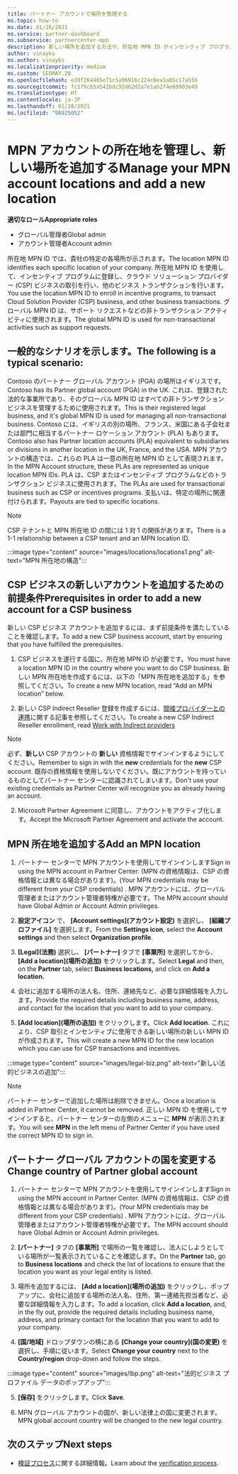 ```yaml
---
title: パートナー アカウントで場所を管理する
ms.topic: how-to
ms.date: 01/26/2021
ms.service: partner-dashboard
ms.subservice: partnercenter-mpn
description: 新しい場所を追加する方法や、所在地 MPN ID がインセンティブ プログラム、CSP ビジネス、サブスクリプション、その他のトランザクションでどのように使用されるかについて説明します。
author: vinayks
ms.author: vinayks
ms.localizationpriority: medium
ms.custom: SEOMAY.20
ms.openlocfilehash: e39f264485e71c5a96916c224c0ea1a85c17a55b
ms.sourcegitcommit: fc1f9cb5a542bdc92d62d2a7e1ab2f4e69903e49
ms.translationtype: HT
ms.contentlocale: ja-JP
ms.lasthandoff: 01/28/2021
ms.locfileid: "98925052"
---
```

# <a name="manage-your-mpn-account-locations-and-add-a-new-location"></a><span data-ttu-id="fcbe8-103">MPN アカウントの所在地を管理し、新しい場所を追加する</span><span class="sxs-lookup"><span data-stu-id="fcbe8-103">Manage your MPN account locations and add a new location</span></span>


<span data-ttu-id="fcbe8-104">**適切なロール**</span><span class="sxs-lookup"><span data-stu-id="fcbe8-104">**Appropriate roles**</span></span>

- <span data-ttu-id="fcbe8-105">グローバル管理者</span><span class="sxs-lookup"><span data-stu-id="fcbe8-105">Global admin</span></span>
- <span data-ttu-id="fcbe8-106">アカウント管理者</span><span class="sxs-lookup"><span data-stu-id="fcbe8-106">Account admin</span></span>

<span data-ttu-id="fcbe8-107">所在地 MPN ID では、貴社の特定の各場所が示されます。</span><span class="sxs-lookup"><span data-stu-id="fcbe8-107">The location MPN ID identifies each specific location of your company.</span></span> <span data-ttu-id="fcbe8-108">所在地 MPN ID を使用して、インセンティブ プログラムに登録し、クラウド ソリューション プロバイダー (CSP) ビジネスの取引を行い、他のビジネス トランザクションを行います。</span><span class="sxs-lookup"><span data-stu-id="fcbe8-108">You use the location MPN ID to enroll in incentive programs, to transact Cloud Solution Provider (CSP) business, and other business transactions.</span></span> <span data-ttu-id="fcbe8-109">グローバル MPN ID は、サポート リクエストなどの非トランザクション アクティビティに使用されます。</span><span class="sxs-lookup"><span data-stu-id="fcbe8-109">The global MPN ID is used for non-transactional activities such as support requests.</span></span>

## <a name="the-following-is-a-typical-scenario"></a><span data-ttu-id="fcbe8-110">一般的なシナリオを示します。</span><span class="sxs-lookup"><span data-stu-id="fcbe8-110">The following is a typical scenario:</span></span>

<span data-ttu-id="fcbe8-111">Contoso のパートナー グローバル アカウント (PGA) の場所はイギリスです。</span><span class="sxs-lookup"><span data-stu-id="fcbe8-111">Contoso has its Partner global account (PGA) in the UK.</span></span> <span data-ttu-id="fcbe8-112">これは、登録された法的な事業所であり、そのグローバル MPN ID はすべての非トランザクション ビジネスを管理するために使用されます。</span><span class="sxs-lookup"><span data-stu-id="fcbe8-112">This is their registered legal business, and it's global MPN ID is used for managing all non-transactional business.</span></span> <span data-ttu-id="fcbe8-113">Contoso には、イギリスの別の場所、フランス、米国にある子会社または部門に相当するパートナー ロケーション アカウント (PLA) もあります。</span><span class="sxs-lookup"><span data-stu-id="fcbe8-113">Contoso also has Partner location accounts (PLA) equivalent to subsidiaries or divisions in another location in the UK, France, and the USA.</span></span> <span data-ttu-id="fcbe8-114">MPN アカウントの構造では、これらの PLA は一意の所在地 MPN ID として表現されます。</span><span class="sxs-lookup"><span data-stu-id="fcbe8-114">In the MPN Account structure, these PLAs are represented as unique location MPN IDs.</span></span> <span data-ttu-id="fcbe8-115">PLA は、CSP またはインセンティブ プログラムなどのトランザクション ビジネスに使用されます。</span><span class="sxs-lookup"><span data-stu-id="fcbe8-115">The PLAs are used for transactional business such as CSP or incentives programs.</span></span> <span data-ttu-id="fcbe8-116">支払いは、特定の場所に関連付けられます。</span><span class="sxs-lookup"><span data-stu-id="fcbe8-116">Payouts are tied to specific locations.</span></span> 

>[!NOTE]
><span data-ttu-id="fcbe8-117">CSP テナントと MPN 所在地 ID の間には 1 対 1 の関係があります。</span><span class="sxs-lookup"><span data-stu-id="fcbe8-117">There is a 1-1 relationship between a CSP tenant and an MPN location ID.</span></span>

:::image type="content" source="images/locations/locations1.png" alt-text="MPN 所在地の構造":::

## <a name="prerequisites-in-order-to-add-a-new-account-for-a-csp-business"></a><span data-ttu-id="fcbe8-119">CSP ビジネスの新しいアカウントを追加するための前提条件</span><span class="sxs-lookup"><span data-stu-id="fcbe8-119">Prerequisites in order to add a new account for a CSP business</span></span>

<span data-ttu-id="fcbe8-120">新しい CSP ビジネス アカウントを追加するには、まず前提条件を満たしていることを確認します。</span><span class="sxs-lookup"><span data-stu-id="fcbe8-120">To add a new CSP business account, start by ensuring that you have fulfilled the prerequisites.</span></span>

1. <span data-ttu-id="fcbe8-121">CSP ビジネスを遂行する国に、所在地 MPN ID が必要です。</span><span class="sxs-lookup"><span data-stu-id="fcbe8-121">You must have a location MPN ID in the country where you want to do CSP business.</span></span> <span data-ttu-id="fcbe8-122">新しい MPN 所在地を作成するには、以下の「MPN 所在地を追加する」を参照してください。</span><span class="sxs-lookup"><span data-stu-id="fcbe8-122">To create a new MPN location, read “Add an MPN location” below.</span></span>
  
1. <span data-ttu-id="fcbe8-123">新しい CSP Indirect Reseller 登録を作成するには、[間接プロバイダーとの連携](indirect-reseller-tasks-in-partner-center.md#get-started)に関する記事を参照してください。</span><span class="sxs-lookup"><span data-stu-id="fcbe8-123">To create a new CSP Indirect Reseller enrollment, read [Work with Indirect providers](indirect-reseller-tasks-in-partner-center.md#get-started)</span></span> 

>[!NOTE] 
 ><span data-ttu-id="fcbe8-124">必ず、**新しい** CSP アカウントの **新しい** 資格情報でサインインするようにしてください。</span><span class="sxs-lookup"><span data-stu-id="fcbe8-124">Remember to sign in with the **new** credentials for the **new** CSP account.</span></span> <span data-ttu-id="fcbe8-125">既存の資格情報を使用しないでください。既にアカウントを持っているものとしてパートナー センターに認識されてしまいます。</span><span class="sxs-lookup"><span data-stu-id="fcbe8-125">Don't use your existing credentials as Partner Center will recognize you as already having an account.</span></span>

2. <span data-ttu-id="fcbe8-126">Microsoft Partner Agreement に同意し、アカウントをアクティブ化します。</span><span class="sxs-lookup"><span data-stu-id="fcbe8-126">Accept the Microsoft Partner Agreement and activate the account.</span></span>

## <a name="add-an-mpn-location"></a><span data-ttu-id="fcbe8-127">MPN 所在地を追加する</span><span class="sxs-lookup"><span data-stu-id="fcbe8-127">Add an MPN location</span></span>

1. <span data-ttu-id="fcbe8-128">パートナー センターで MPN アカウントを使用してサインインします</span><span class="sxs-lookup"><span data-stu-id="fcbe8-128">Sign in using the MPN account in Partner Center.</span></span> <span data-ttu-id="fcbe8-129">(MPN の資格情報は、CSP の資格情報とは異なる場合があります)。</span><span class="sxs-lookup"><span data-stu-id="fcbe8-129">(Your MPN credentials may be different from your CSP credentials) .</span></span> <span data-ttu-id="fcbe8-130">MPN アカウントには、グローバル管理者またはアカウント管理者特権が必要です。</span><span class="sxs-lookup"><span data-stu-id="fcbe8-130">The MPN account should have Global Admin or Account Admin privileges.</span></span> 

1. <span data-ttu-id="fcbe8-131">**設定アイコン** で、 **[Account settings]\(アカウント設定\)** を選択し、 **[組織プロファイル]** を選択します。</span><span class="sxs-lookup"><span data-stu-id="fcbe8-131">From the **Settings icon**, select the **Account settings** and then select **Organization profile**.</span></span>

2. <span data-ttu-id="fcbe8-132">**[Legal]\(法務\)** 選択し、 **[パートナー]** タブで **[事業所]** を選択してから、 **[Add a location]\(場所の追加\)** をクリックします。</span><span class="sxs-lookup"><span data-stu-id="fcbe8-132">Select **Legal** and then, on the **Partner** tab, select **Business locations,** and click on **Add a location.**</span></span>

3. <span data-ttu-id="fcbe8-133">会社に追加する場所の法人名、住所、連絡先など、必要な詳細情報を入力します。</span><span class="sxs-lookup"><span data-stu-id="fcbe8-133">Provide the required details including business name, address, and contact for the location that you want to add to your company.</span></span>
 
1. <span data-ttu-id="fcbe8-134">**[Add location]\(場所の追加\)** をクリックします。</span><span class="sxs-lookup"><span data-stu-id="fcbe8-134">Click **Add location**.</span></span> <span data-ttu-id="fcbe8-135">これにより、CSP 取引とインセンティブに使用できる新しい場所の新しい MPN ID が作成されます。</span><span class="sxs-lookup"><span data-stu-id="fcbe8-135">This will create a new MPN ID for the new location which you can use for CSP transactions and incentives.</span></span>

:::image type="content" source="images/legal-biz.png" alt-text="新しい法的ビジネスの追加":::

> [!NOTE]
> <span data-ttu-id="fcbe8-137">パートナー センターで追加した場所は削除できません。</span><span class="sxs-lookup"><span data-stu-id="fcbe8-137">Once a location is added in Partner Center, it cannot be removed.</span></span> <span data-ttu-id="fcbe8-138">正しい MPN ID を使用してサインインすると、パートナー センターの左側のメニューに **MPN** が表示されます。</span><span class="sxs-lookup"><span data-stu-id="fcbe8-138">You will see **MPN** in the left menu of Partner Center if you have used the correct MPN ID to sign in.</span></span>

## <a name="change-country-of-partner-global-account"></a><span data-ttu-id="fcbe8-139">パートナー グローバル アカウントの国を変更する</span><span class="sxs-lookup"><span data-stu-id="fcbe8-139">Change country of Partner global account</span></span> 

1. <span data-ttu-id="fcbe8-140">パートナー センターで MPN アカウントを使用してサインインします</span><span class="sxs-lookup"><span data-stu-id="fcbe8-140">Sign in using the MPN account in Partner Center.</span></span> <span data-ttu-id="fcbe8-141">(MPN の資格情報は、CSP の資格情報とは異なる場合があります)。</span><span class="sxs-lookup"><span data-stu-id="fcbe8-141">(Your MPN credentials may be different from your CSP credentials) .</span></span> <span data-ttu-id="fcbe8-142">MPN アカウントには、グローバル管理者またはアカウント管理者特権が必要です。</span><span class="sxs-lookup"><span data-stu-id="fcbe8-142">The MPN account should have Global Admin or Account Admin privileges.</span></span> 

2. <span data-ttu-id="fcbe8-143">**[パートナー]** タブの **[事業所]** で場所の一覧を確認し、法人にしようとしている場所が一覧表示されていることを確認します。</span><span class="sxs-lookup"><span data-stu-id="fcbe8-143">On the **Partner** tab, go to **Business locations** and check the list of locations to ensure that the location you want as your legal entity is listed.</span></span> 
 
1. <span data-ttu-id="fcbe8-144">場所を追加するには、 **[Add a location]\(場所の追加\)** をクリックし、ポップアップに、会社に追加する場所の法人名、住所、第一連絡先担当者など、必要な詳細情報を入力します。</span><span class="sxs-lookup"><span data-stu-id="fcbe8-144">To add a location, click **Add a location**, and, in the fly out, provide the required details including business name, address, and primary contact for the location that you want to add to your company.</span></span> 
 
1. <span data-ttu-id="fcbe8-145">**[国/地域]** ドロップダウンの横にある **[Change your country]\(国の変更\)** を選択し、手順に従います。</span><span class="sxs-lookup"><span data-stu-id="fcbe8-145">Select **Change your country** next to the **Country/region** drop-down and follow the steps.</span></span> 

:::image type="content" source="images/lbp.png" alt-text="法的ビジネス プロファイル データのポップアップ":::

5. <span data-ttu-id="fcbe8-147">**[保存]** をクリックします。</span><span class="sxs-lookup"><span data-stu-id="fcbe8-147">Click **Save**.</span></span>

6. <span data-ttu-id="fcbe8-148">MPN グローバル アカウントの国が、新しい法律上の国に変更されます。</span><span class="sxs-lookup"><span data-stu-id="fcbe8-148">MPN global account country will be changed to the new legal country.</span></span>
  
## <a name="next-steps"></a><span data-ttu-id="fcbe8-149">次のステップ</span><span class="sxs-lookup"><span data-stu-id="fcbe8-149">Next steps</span></span>

- <span data-ttu-id="fcbe8-150">[検証プロセス](verification-responses.md)に関する詳細情報。</span><span class="sxs-lookup"><span data-stu-id="fcbe8-150">Learn about the [verification process](verification-responses.md).</span></span>
